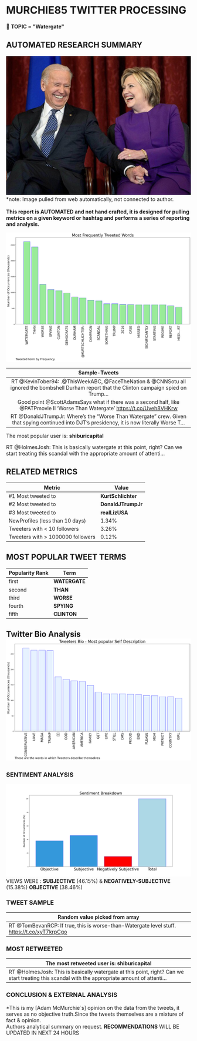 # MURCHIE85 TWITTER PROCESSING 
&#x1F34E; **TOPIC = "Watergate"**

## AUTOMATED RESEARCH SUMMARY

![image](assets/2022-02-13hashtagImage.png)*note: Image pulled from web automatically, not connected to author.
<br></br>
<b> This report is AUTOMATED and not hand crafted, it is designed for pulling metrics on a given keyword or hashtag and performs a series of reporting and analysis.</b>



![image](assets/2022-02-13TWEETS.png)



|                **Sample-Tweets**        |
| :-------------: |
| RT @KevinTober94: .@ThisWeekABC, @FaceTheNation &amp; @CNNSotu all ignored the bombshell Durham report that the Clinton campaign spied on Trump… |
| Good point @ScottAdamsSays what if there was a second half, like @PATPmovie II ‘Worse Than Watergate’ https://t.co/Uveh8VHKrw |
| RT @DonaldJTrumpJr: Where’s the “Worse Than Watergate” crew. Given that spying continued into DJT’s presidency, it is now literally Worse T… |

The most popular user is: **shiburicapital**
<div class="alert alert-block alert-danger"> RT @HolmesJosh: This is basically watergate at this point, right? Can we start treating this scandal with the appropriate amount of attenti…</div>

## RELATED METRICS<br>
| Metric | Value |
| ------------- | ------------- |
| #1 Most tweeted to  | **KurtSchlichter** |
| #2 Most tweeted to  | **DonaldJTrumpJr** |
| #3 Most tweeted to  | **realLizUSA** |
| NewProfiles (less than 10 days) | 1.34%  |
| Tweeters with < 10 followers  | 3.26%|
| Tweeters with > 1000000 followers  | 0.12%  |



## MOST POPULAR TWEET TERMS 


| Popularity Rank  | Term |
| ------------- | ------------- |
| first  | **WATERGATE**  |
| second  | **THAN**  |
| third  | **WORSE** |
| fourth  | **SPYING**  |
| fifth  | **CLINTON**  |


## Twitter Bio Analysis![image](assets/2022-02-13BIO.png)
### SENTIMENT ANALYSIS
![image](assets/2022-02-13sentiment.png)
VIEWS WERE : **SUBJECTIVE**  (46.15%) & **NEGATIVELY-SUBJECTIVE** (15.38%) **OBJECTIVE** (38.46%)

### TWEET SAMPLE 
| Random value picked from array |
| ------------- |
|RT @TomBevanRCP: If true, this is worse-than-Watergate level stuff.  https://t.co/xyT7krpCgo |

### MOST RETWEETED 

| The most retweeted user is: **shiburicapital**  |
| ------------- |
| RT @HolmesJosh: This is basically watergate at this point, right? Can we start treating this scandal with the appropriate amount of attenti… |

### CONCLUSION & EXTERNAL ANALYSIS

*This is my [Adam McMurchie`s] opinion on the data from the tweets, it serves as no objective truth.Since the tweets themselves are a mixture of fact & opinion.<br>
Authors analytical summary on request.
**RECOMMENDATIONS** WILL BE UPDATED IN NEXT  24 HOURS <br>